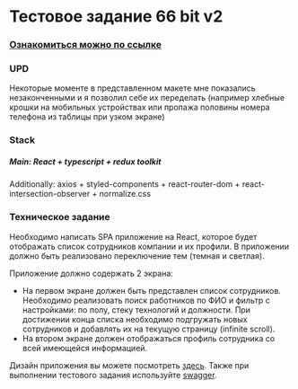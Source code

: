 # Тестовое задание 66 bit v2

### [Ознакомиться можно по ссылке](https://waaliad.github.io/test-task-66bit-v2/)

### UPD
Некоторые моменте в представленном макете мне показались незаконченными и я позволил себе их переделать (например хлебные крошки на мобильных устройствах или пропажа половины номера телефона из таблицы при узком экране)

### Stack
##### Main: React + typescript + redux toolkit
Additionally: axios + styled-components + react-router-dom + react-intersection-observer + normalize.css

### Техническое задание
Необходимо написать SPA приложение на React, которое будет отображать список сотрудников компании и их профили. В приложении должно быть реализовано переключение тем (темная и светлая).

Приложение должно содержать 2 экрана:
- На первом экране должен быть представлен список сотрудников. Необходимо реализовать поиск работников по ФИО и фильтр с настройками: по полу, стеку технологий и должности. При достижении конца списка необходимо подгружать новых сотрудников и добавлять их на текущую страницу (infinite scroll).
- На втором экране должен отображаться профиль сотрудника со всей имеющейся информацией.

Дизайн приложения вы можете посмотреть [здесь](https://www.figma.com/file/jBoVdJcufXi7WFnTvZFjrK/66.%D0%A2%D0%B5%D1%81%D1%82%D0%BE%D0%B2%D0%BE%D0%B5-%D0%B4%D0%BB%D1%8F-Frontend-%D1%80%D0%B0%D0%B7%D1%80%D0%B0%D0%B1%D0%BE%D1%82%D1%87%D0%B8%D0%BA%D0%B0?type=design&node-id=0%3A1&mode=design&t=AvdSj02DyWmZ1Z0r-1). 
Также при выполнении тестового задания используйте [swagger](https://frontend-test-api.stk8s.66bit.ru/swagger/index.html).